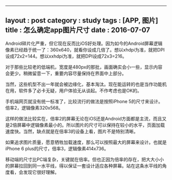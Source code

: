 
---
layout : post
category : study
tags : [APP, 图片]
title : 怎么确定app图片尺寸
date : 2016-07-07
---

Android碎片化严重，但它现在反而比iOS好处理。因为如今的Android屏幕逻辑像素已经趋于统一了：360x640，就看你设成几倍了。想以xhdpi为准，就把DPI设成72x2=144。想以xxhdpi为准，就把DPI设成72x3=216。

对于那些比较老的低端机，宽度是480px的那批，画面确实会小一些，显示内容会更少。稍微留意一下，重要内容尽量保持在界面中上部分。

当然，这些机型不出一年就会被边缘化，基本淘汰。现在能运转的也是当作功能机在用，软件多了必卡无疑，用户体验无从谈起。不作考虑也是OK的。

手机端网页就没有统一标准了，比较流行的做法是按照iPhone 5的尺寸来设计。倍率2，逻辑像素320x568。

这样的做法比较实在，倍率2的屏幕无论在iOS还是Android方面都是主流，而且又是2倍屏幕中逻辑像素最小的。所以图片的尺寸可以保持在较小的水平，页面加载速度快。当然，缺点就是在倍率3的设备上看，图片不是特别清晰。

如果追求图片质量，愿意牺牲加载速度，那么可以按照最大的屏幕来设计。也就是iPhone 6 plus的尺寸，倍率3，逻辑像素414x736。

移动端的尺寸比PC端复杂，关键就在倍率。但也正因为倍率的存在，把大大小小的屏幕拉回到同一水平线，得以保证一套设计适应各种屏幕。站在这条水平线的角度看，会发现它很好理解。
